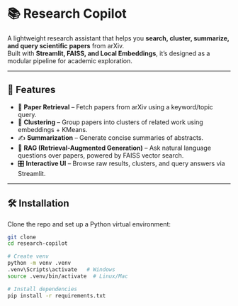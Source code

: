 # 📚 Research Copilot

A lightweight research assistant that helps you **search, cluster, summarize, and query scientific papers** from arXiv.  
Built with **Streamlit, FAISS, and Local Embeddings**, it’s designed as a modular pipeline for academic exploration.  

---

## 🚀 Features
- 🔎 **Paper Retrieval** – Fetch papers from arXiv using a keyword/topic query.  
- 🧩 **Clustering** – Group papers into clusters of related work using embeddings + KMeans.  
- ✍️ **Summarization** – Generate concise summaries of abstracts.  
- 📖 **RAG (Retrieval-Augmented Generation)** – Ask natural language questions over papers, powered by FAISS vector search.  
- 🎛️ **Interactive UI** – Browse raw results, clusters, and query answers via Streamlit.  

---

## 🛠️ Installation
Clone the repo and set up a Python virtual environment:

```bash
git clone 
cd research-copilot

# Create venv
python -m venv .venv
.venv\Scripts\activate   # Windows
source .venv/bin/activate  # Linux/Mac

# Install dependencies
pip install -r requirements.txt
